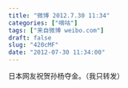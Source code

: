 ```yaml
---
title: "微博 2012.7.30 11:34"
categories: ["嘀咕"]
tags: ["来自微博 weibo.com"]
draft: false
slug: "420cMF"
date: "2012-07-30 11:34:00"
---
```


<p>日本网友祝贺孙杨夺金。（我只转发） ​​​​</p>
